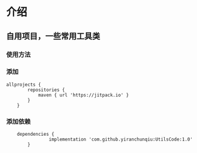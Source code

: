 # 介绍
## 自用项目，一些常用工具类

### 使用方法
### 添加

```
allprojects {
 		repositories {
 			maven { url 'https://jitpack.io' }
 		}
 	}
```

### 添加依赖

```
 	dependencies {
                implementation 'com.github.yiranchunqiu:UtilsCode:1.0'
    	}
```